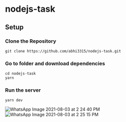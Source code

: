 # nodejs-task

## Setup

### Clone the Repository
```
git clone https://github.com/abhi3315/nodejs-task.git
```

### Go to folder and download dependencies
```
cd nodejs-task
yarn
```

### Run the server
```
yarn dev
```

![WhatsApp Image 2021-08-03 at 2 24 40 PM](https://user-images.githubusercontent.com/43412958/127988369-11736bd4-eeb2-4cae-941b-971edf09809e.jpeg)
![WhatsApp Image 2021-08-03 at 2 25 15 PM](https://user-images.githubusercontent.com/43412958/127988390-43bc0014-2f09-40fe-8306-da35de1cfa96.jpeg)


